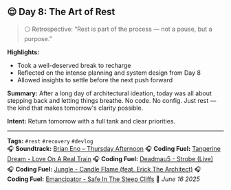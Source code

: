 ## 😌 Day 8: The Art of Rest

> ⚪️ Retrospective: “Rest is part of the process — not a pause, but a purpose.”

**Highlights:**
- Took a well-deserved break to recharge
- Reflected on the intense planning and system design from Day 8
- Allowed insights to settle before the next push forward

**Summary:**
After a long day of architectural ideation, today was all about stepping back and letting things breathe. No code. No config. Just rest — the kind that makes tomorrow's clarity possible.

**Intent:**
Return tomorrow with a full tank and clear priorities.

---

**Tags:** `#rest` `#recovery` `#devlog`  
🎧 **Soundtrack:** [Brian Eno – Thursday Afternoon](https://www.youtube.com/watch?v=pZ6V8pH4HPY)
🎧 **Coding Fuel:** [Tangerine Dream - Love On A Real Train](https://www.youtube.com/watch?v=EvDX5WbFi2I) 
🎧 **Coding Fuel:** [Deadmau5 - Strobe (Live)](https://www.youtube.com/watch?v=tKi9Z-f6qX4)  
🎧 **Coding Fuel:** [Jungle - Candle Flame (feat. Erick The Architect)](https://www.youtube.com/watch?v=b2vXInA3ex4) 
🎧 **Coding Fuel:** [Emancipator - Safe In The Steep Cliffs](https://www.youtube.com/watch?v=BJIPmHKhYfk) 
📅 *June 16 2025*
